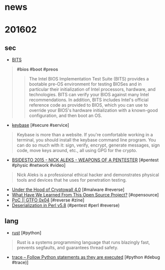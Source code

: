 # news

# 201602

## sec
+ [BITS](http://biosbits.org/)
>__#bios #boot #preos__
>> The Intel BIOS Implementation Test Suite (BITS) provides a bootable pre-OS environment for testing BIOSes and in particular their initialization of Intel processors, hardware, and technologies. BITS can verify your BIOS against many Intel recommendations. In addition, BITS includes Intel's official reference code as provided to BIOS, which you can use to override your BIOS's hardware initialization with a known-good configuration, and then boot an OS.
+ [keybase](https://keybase.io/) [#secure #service]
>Keybase is more than a website. If you're comfortable working in a terminal, you should install the keybase command line program. You can do so much with it: sign, verify, encrypt, generate messages, sign code, move keys around, etc., all using GPG for the crypto.
+ [BSIDESTO 2015 - NICK ALEKS - WEAPONS OF A PENTESTER](https://www.youtube.com/watch?v=lDvf4ScWbcQ) [#pentest #physic #network #video]
>Nick Aleks is a professional ethical hacker and demonstrates physical tools and devices that he uses for penetration testing.
+ [Under the Hood of Cryptowall 4.0](http://www.tripwire.com/state-of-security/security-awareness/under-the-hood-of-cryptowall-4-0/) [#malware #reverse]
+ [What Have We Learned From This Open Source Project?](http://taskwarrior.org/docs/advice.html) [#opensource]
+ [PoC || GTFO 0x04](https://archive.org/stream/pocorgtfo04/pocorgtfo04_djvu.txt) [#reverse #zine]
+ [Deserialization in Perl v5.8](http://www.agarri.fr/kom/archives/2016/02/06/deserialization_in_perl_v5_8/index.html)  (#pentest #perl #reverse)

## lang
+ [rust](https://www.rust-lang.org) [#python]
>Rust is a systems programming language that runs blazingly fast, prevents segfaults, and guarantees thread safety. 
+ [trace – Follow Python statements as they are executed](https://pymotw.com/2/trace/) [#python #debug #trace)]
